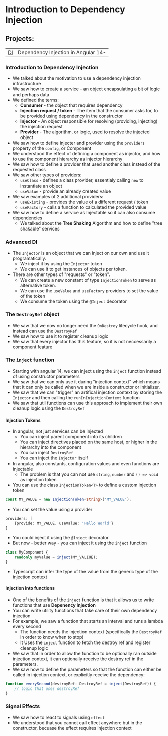 # Introduction to Dependency Injection
## Projects:
|     |     |
| --- | --- |
| [DI](./projects//fun-with-di/) | Dependency Injection in Angular 14- |

### Introduction to Dependency Injection 
* We talked about the motivation to use a dependency injection infrastructure
* We saw how to create a service - an object encapsulating a bit of logic and perhaps data
* We defined the terms:
    * **Consumer** - the object that requires dependency
    * **Injection request / token** - The item that the consumer asks for, to be provided using dependency in the constructor
    * **Injector** - An object responsible for resolving (providing, injecting) the injection request
    * **Provider** - The algorithm, or logic, used to resolve the injected object
* We saw how to define injecter and provider using the `providers` property of the `config`, or Component
* We understood the effect of defining a component as injector, and how to use the component hierarchy as injector hierarchy
* We saw how to define a provider that used another class instead of the requested class
* We saw other types of providers:
  * `useClass` - defines a class provider, essentialy calling `new` to instantiate an object
  * `useValue` - provide an already created value
* We saw examples of 2 additional providers: 
  * `useExisting` - provides the value of a different request / token
  * `useFactory` - calls a function to calculated the provided value
* We saw how to define a service as Injectable so it can also consume dependencies
  * We talked about the **Tree Shaking** Algorithm and how to define "tree shakable" services

### Advanced DI
* The `Injector` is an object that we can inject on our own and use it programatically.
    * We inject it by using the `Injector` token
    * We can use it to get instances of objects per token.
* There are other types of "requests" or "token".
    * We can create a new constant of type  `InjectionToken` to serve as alternative token.
    * We can use the `useValue` and `useFactory` providers to set the value of the token
    * We consume the token using the `@Inject` decorator
  
### The `DestroyRef` object
* We saw that we now no longer need the `OnDestroy` lifecycle hook, and instead can use the `DestroyRef`
* We saw how to use it to register cleanup logic
* We saw that every injector has this feature, so it is not neccessarily a component feature

### The `inject` function
* Starting with angular 14, we can inject using the `inject` function instead of using constructor parameters
* We saw that we can only use it during "injection context" which means that it can only be called when we are inside a constructor or initializer.
* We saw that we can "trigger" an artifical injection context by storing the `Injector` and then calling the `runInInjectionContext` function
* We saw that util functions can use this approach to implement their own cleanup logic using the `DestroyRef`

#### Injection Tokens
- In angular, not just services can be injected
    - You can inject parent component into its children
    - You can inject directives placed on the same host, or higher in the hierarchy into the component
    - You can inject `DestroyRef`
    - You can inject the `Injector` itself
- In angular, also constants, configuration values and even functions  are injectable
    - The problem is that you can not use `string`, `number` and `() => void` as injection token
- You can use the class `InjectionToken<T>` to define a custom injection token

```typescript
const MY_VALUE = new InjectionToken<string>('MY_VALUE');
```

- You can set the value using a provider

```typescript
providers: [
    {provide: MY_VALUE, useValue: 'Hello World'}
]
```

- You could inject it using the `@Inject` decorator.
- But now - better way - you can inject it using the `inject` function

```typescript
class MyComponent {
    readonly myValue = inject(MY_VALIUE);
}
```

- Typescript can infer the type of the value from the generic type of the injection context

#### Injection into functions
- One of the benefits of the `inject` function is that it allows us to write functions that use **Depenency Injection**
- You can write utility functions that take care of their own dependency injection
- For example, we saw a function that starts an interval and runs a lambda every second
    - The function needs the injection context (specifically the `DestroyRef` in order to know when to stop)
    - It Uses the `inject` function to fetch the destroy ref and register cleanup logic
- We saw that in order to allow the function to be optionally ran outside injection context, it can optionally receive the destroy ref in the parameters.
- We saw how to define the parameters so that the function can either be called in injection context, or explicitly receive the dependency:

```typescript
function everySecond(destroyRef: DestroyRef = inject(DestroyRef)) {
    // logic that uses destroyRef
}
```




### Signal Effects
* We saw how to react to signals using `effect`
* We understood that you cannot call effect anywhere but in the constructor, becuase the effect requires injection context


